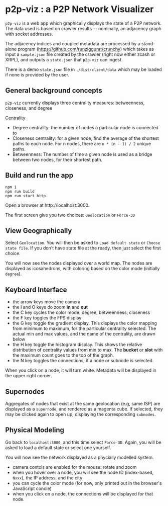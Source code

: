 # p2p-viz : a P2P Network Visualizer

`p2p-viz` is a web app which graphically displays the state of a P2P network.  The data used is based on crawler results -- nominally, an adjacency graph with socket addresses.

The adjacency indices and coupled metadata are processed by a stand-alone program (https://github.com/runziggurat/crunchy) which takes as input a `sample.json` file created by the crawler (right now either zcash or XRPL), and outputs a `state.json` that `p2p-viz` can ingest.

There is a demo `state.json` file in `./dist/client/data` which may be loaded if none is provided by the user.


## General background concepts

`p2p-viz` currently displays three centrality measures:  betweenness, closeness, and degree

[Centrality](https://en.wikipedia.org/wiki/Centrality)


- Degree centrality: the number of nodes a particular node is connected to
- Closeness centrality:  for a given node, find the average of the shortest paths to each node. For n nodes, there are `n * (n - 1) / 2` unique paths.
- Betweenness: The number of time a given node is used as a bridge between two nodes, for their shortest path.


## Build and run the app

```
npm i
npm run build
npm run start http
```
Open a browser at http://localhost:3000.

The first screen give you two choices:  `Geolocation` or `Force-3D`

## View Geographically

Select `Geolocation`.  You will then be asked to `Load default state` or `Choose state file`.  If you don't have state file at the ready, then just select the first choice.

You will now see the nodes displayed over a world map.  The nodes are displayed as icosahedrons, with coloring based on the color mode (initially `degree`).


## Keyboard Interface

- the arrow keys move the camera
- the I and O keys do zoom **in** and **out**
- the C key cycles the color mode:  degree, betweenness, closeness
- the F key toggles the FPS display
- the G key toggle the gradient display.  This displays the color mapping from minimum to maximum, for the particular centrality selected.  The actual min and max values, and the name of the centrality, are drawn below
- the H key toggle the histogram display.  This shows the relative distribution of centrality values from min to max.  The **bucket** or **slot** with the maximum count goes to the top of the graph.
- the N key toggles the connections, if a node or subnode is selected.


When you click on a node, it will turn white.  Metadata will be displayed in the upper right corner.

## Supernodes

Aggregates of nodes that exist at the same geolocation (e.g, same ISP) are displayed as a `supernode`, and rendered as a magenta cube.  If selected, they may be clicked again to open up, displaying the corresponding `subnodes`.

## Physical Modeling

Go back to `localhost:3000`, and this time select `Force-3D`.  Again, you will be asked to load a default state or select one yourself.

You will now see the network displayed as a phycially modelled system.

-  camera contols are enabled for the mouse:  rotate and zoom
-  when you hover over a node, you will see the node ID (index-based, `Nxxx`), the IP address, and the city
-  you can cycle the color mode (for now, only printed out in the browser's JavaScript conole)
-  when you click on a node, the connections will be displayed for that node.

